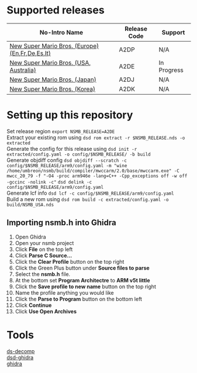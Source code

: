 # Supported releases
|No-Intro Name|Release Code|Support
|-|-|-|
|[New Super Mario Bros. (Europe) (En,Fr,De,Es,It)](https://datomatic.no-intro.org/index.php?page=show_record&s=28&n=0479)|A2DP|N/A|
|[New Super Mario Bros. (USA, Australia)](5https://datomatic.no-intro.org/index.php?page=show_record&s=28&n=0434)|A2DE|In Progress|
|[New Super Mario Bros. (Japan)](https://datomatic.no-intro.org/index.php?page=show_record&s=28&n=0442)|A2DJ|N/A|
|[New Super Mario Bros. (Korea) ](https://datomatic.no-intro.org/index.php?page=show_record&s=28&n=0879)|A2DK|N/A|

# Setting up this repository
<!-- TODO: Made this section better -->
Set release region `export NSMB_RELEASE=A2DE`  
Extract your existing rom using `dsd rom extract -r $NSMB_RELEASE.nds -o extracted`  
Generate the config for this release using `dsd init -r extracted/config.yaml -o config/$NSMB_RELEASE/ -b build`  
Generate objdiff config `dsd objdiff --scratch -c config/$NSMB_RELEASE/arm9/config.yaml -m "wine /home/umbreon/nsmb/build/compiler/mwccarm/2.0/base/mwccarm.exe" -C mwcc_20_79 -f "-O4 -proc arm946e -lang=C++ -Cpp_exceptions off -w off -gccinc -nolink -c"`
`dsd delink -c config/$NSMB_RELEASE/arm9/config.yaml`  
Generate lcf info `dsd lcf -c config/$NSMB_RELEASE/arm9/config.yaml`  
Build a new rom using `dsd rom build -c extracted/config.yaml -o build/NSMB_USA.nds`  

## Importing nsmb.h into Ghidra
1. Open Ghidra
2. Open your nsmb project
3. Click **File** on the top left
4. Click **Parse C Source...**
5. Click the **Clear Profile** button on the top right
6. Click the Green Plus button under **Source files to parse**
7. Select the **nsmb.h** file.
8. At the bottom set **Program Architectre** to **ARM v5t little**
9. Click the **Save profile to new name** button on the top right
10. Name the profile anything you would like
11. Click the **Parse to Program** button on the bottom left
12. Click **Continue**
13. Click **Use Open Archives**

# Tools
[ds-decomp](https://github.com/AetiasHax/ds-decomp)  
[dsd-ghidra](https://github.com/AetiasHax/dsd-ghidra)  
[ghidra](https://github.com/NationalSecurityAgency/ghidra)  